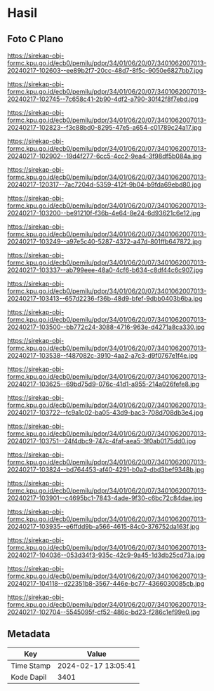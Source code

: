 # Hasil

## Foto C Plano

https://sirekap-obj-formc.kpu.go.id/ecb0/pemilu/pdpr/34/01/06/20/07/3401062007013-20240217-102603--ee89b2f7-20cc-48d7-8f5c-9050e6827bb7.jpg

https://sirekap-obj-formc.kpu.go.id/ecb0/pemilu/pdpr/34/01/06/20/07/3401062007013-20240217-102745--7c658c41-2b90-4df2-a790-30f42f8f7ebd.jpg

https://sirekap-obj-formc.kpu.go.id/ecb0/pemilu/pdpr/34/01/06/20/07/3401062007013-20240217-102823--f3c88bd0-8295-47e5-a654-c01789c24a17.jpg

https://sirekap-obj-formc.kpu.go.id/ecb0/pemilu/pdpr/34/01/06/20/07/3401062007013-20240217-102902--19d4f277-6cc5-4cc2-9ea4-3f98df5b084a.jpg

https://sirekap-obj-formc.kpu.go.id/ecb0/pemilu/pdpr/34/01/06/20/07/3401062007013-20240217-120317--7ac7204d-5359-412f-9b04-b9fda69ebd80.jpg

https://sirekap-obj-formc.kpu.go.id/ecb0/pemilu/pdpr/34/01/06/20/07/3401062007013-20240217-103200--be91210f-f36b-4e64-8e24-6d93621c6e12.jpg

https://sirekap-obj-formc.kpu.go.id/ecb0/pemilu/pdpr/34/01/06/20/07/3401062007013-20240217-103249--a97e5c40-5287-4372-a47d-801ffb647872.jpg

https://sirekap-obj-formc.kpu.go.id/ecb0/pemilu/pdpr/34/01/06/20/07/3401062007013-20240217-103337--ab799eee-48a0-4cf6-b634-c8df44c6c907.jpg

https://sirekap-obj-formc.kpu.go.id/ecb0/pemilu/pdpr/34/01/06/20/07/3401062007013-20240217-103413--657d2236-f36b-48d9-bfef-9dbb0403b6ba.jpg

https://sirekap-obj-formc.kpu.go.id/ecb0/pemilu/pdpr/34/01/06/20/07/3401062007013-20240217-103500--bb772c24-3088-4716-963e-d4271a8ca330.jpg

https://sirekap-obj-formc.kpu.go.id/ecb0/pemilu/pdpr/34/01/06/20/07/3401062007013-20240217-103538--f487082c-3910-4aa2-a7c3-d9f0767e1f4e.jpg

https://sirekap-obj-formc.kpu.go.id/ecb0/pemilu/pdpr/34/01/06/20/07/3401062007013-20240217-103625--69bd75d9-076c-41d1-a955-214a026fefe8.jpg

https://sirekap-obj-formc.kpu.go.id/ecb0/pemilu/pdpr/34/01/06/20/07/3401062007013-20240217-103722--fc9a1c02-ba05-43d9-bac3-708d708db3e4.jpg

https://sirekap-obj-formc.kpu.go.id/ecb0/pemilu/pdpr/34/01/06/20/07/3401062007013-20240217-103751--24f4dbc9-747c-4faf-aea5-3f0ab0175dd0.jpg

https://sirekap-obj-formc.kpu.go.id/ecb0/pemilu/pdpr/34/01/06/20/07/3401062007013-20240217-103824--bd764453-af40-4291-b0a2-dbd3bef9348b.jpg

https://sirekap-obj-formc.kpu.go.id/ecb0/pemilu/pdpr/34/01/06/20/07/3401062007013-20240217-103901--c4695bc1-7843-4ade-9f30-c6bc72c84dae.jpg

https://sirekap-obj-formc.kpu.go.id/ecb0/pemilu/pdpr/34/01/06/20/07/3401062007013-20240217-103935--e6ffdd9b-a566-4615-84c0-376752da163f.jpg

https://sirekap-obj-formc.kpu.go.id/ecb0/pemilu/pdpr/34/01/06/20/07/3401062007013-20240217-104036--053d34f3-935c-42c9-9a45-1d3db25cd73a.jpg

https://sirekap-obj-formc.kpu.go.id/ecb0/pemilu/pdpr/34/01/06/20/07/3401062007013-20240217-104118--d22351b8-3567-446e-bc77-4366030085cb.jpg

https://sirekap-obj-formc.kpu.go.id/ecb0/pemilu/pdpr/34/01/06/20/07/3401062007013-20240217-102704--5545095f-cf52-486c-bd23-f286c1ef99e0.jpg


## Metadata

| Key        | Value               |
| ---------- | ------------------- |
| Time Stamp | 2024-02-17 13:05:41 |
| Kode Dapil | 3401                |



